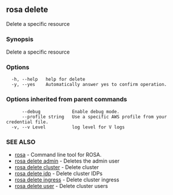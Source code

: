 ## rosa delete

Delete a specific resource

### Synopsis

Delete a specific resource

### Options

```
  -h, --help   help for delete
  -y, --yes    Automatically answer yes to confirm operation.
```

### Options inherited from parent commands

```
      --debug            Enable debug mode.
      --profile string   Use a specific AWS profile from your credential file.
  -v, --v Level          log level for V logs
```

### SEE ALSO

* [rosa](rosa.md)	 - Command line tool for ROSA.
* [rosa delete admin](rosa_delete_admin.md)	 - Deletes the admin user
* [rosa delete cluster](rosa_delete_cluster.md)	 - Delete cluster
* [rosa delete idp](rosa_delete_idp.md)	 - Delete cluster IDPs
* [rosa delete ingress](rosa_delete_ingress.md)	 - Delete cluster ingress
* [rosa delete user](rosa_delete_user.md)	 - Delete cluster users

